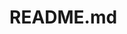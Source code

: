 # README.md

<!-- [![Build Status](http://34.122.229.8:8080/buildStatus/icon?job=instavote%2Fresult+pipeline%2Fmaster)](http://34.122.229.8:8080/job/instavote/job/result%20pipeline/job/master/) -->
